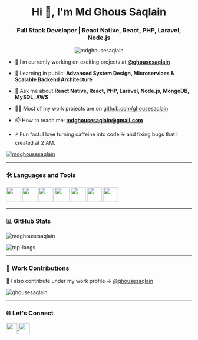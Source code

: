 <h1 align="center">Hi 👋, I'm Md Ghous Saqlain</h1>
<h3 align="center">Full Stack Developer | React Native, React, PHP, Laravel, Node.js</h3>

<p align="center">
  <img src="https://komarev.com/ghpvc/?username=mdghousesaqlain&label=Profile%20views&color=0e75b6&style=flat" alt="mdghousesaqlain" />
</p>

- 🔭 I’m currently working on exciting projects at **[@ghousesaqlain](https://github.com/ghousesaqlain)**

- 🌱 Learning in public: **Advanced System Design, Microservices & Scalable Backend Architecture**

- 💬 Ask me about **React Native, React, PHP, Laravel, Node.js, MongoDB, MySQL, AWS**

- 👨‍💻 Most of my work projects are on [github.com/ghousesaqlain](https://github.com/ghousesaqlain)

- 📫 How to reach me: **mdghousesaqlain@gmail.com**

- ⚡ Fun fact: I love turning caffeine into code ☕ and fixing bugs that I created at 2 AM.

<p align="left"> <a href="https://github-profile-trophy.vercel.app/?username=mdghousesaqlain"><img
      src="https://github-profile-trophy.vercel.app/?username=mdghousesaqlain" alt="mdghousesaqlain" /></a> </p>

---

### 🛠️ Languages and Tools

<p align="left">
  <img src="https://cdn.jsdelivr.net/gh/devicons/devicon/icons/react/react-original.svg" width="40" height="40"/>
  <img src="https://cdn.jsdelivr.net/gh/devicons/devicon/icons/php/php-original.svg" width="40" height="40"/>
<!--   <img src="https://cdn.jsdelivr.net/gh/devicons/devicon/icons/laravel/laravel-plain.svg" width="40" height="40"/> -->
  <img src="https://cdn.jsdelivr.net/gh/devicons/devicon/icons/nodejs/nodejs-original.svg" width="40" height="40"/>
  <img src="https://cdn.jsdelivr.net/gh/devicons/devicon/icons/javascript/javascript-original.svg" width="40" height="40"/>
  <img src="https://cdn.jsdelivr.net/gh/devicons/devicon/icons/typescript/typescript-original.svg" width="40" height="40"/>
  <img src="https://cdn.jsdelivr.net/gh/devicons/devicon/icons/mysql/mysql-original.svg" width="40" height="40"/>
  <img src="https://cdn.jsdelivr.net/gh/devicons/devicon/icons/mongodb/mongodb-original.svg" width="40" height="40"/>
</p>

---

### 📊 GitHub Stats

<p align="left">
  <img src="https://github-readme-stats.vercel.app/api?username=mdghousesaqlain&show_icons=true&theme=default" alt="mdghousesaqlain" />
</p>

<p align="left">
  <img src="https://github-readme-stats.vercel.app/api/top-langs/?username=mdghousesaqlain&layout=compact" alt="top-langs" />
</p>

---

### 💼 Work Contributions

<p align="left">
  🔧 I also contribute under my work profile → <a href="https://github.com/ghousesaqlain" target="_blank">@ghousesaqlain</a>
</p>

<p align="left">
  <img src="https://github-readme-stats.vercel.app/api?username=ghousesaqlain&show_icons=true&theme=default" alt="ghousesaqlain" />
</p>

---

### 🌐 Let's Connect

<p align="left">
  <a href="https://www.linkedin.com/in/mdghousesaqlain/" target="blank">
    <img align="center" src="https://cdn.jsdelivr.net/gh/devicons/devicon/icons/linkedin/linkedin-original.svg" height="30" width="30" />
  </a>
  <a href="mailto:mdghousesaqlain@gmail.com">
    <img align="center" src="https://cdn-icons-png.flaticon.com/512/732/732200.png" height="30" width="30" />
  </a>
</p>
